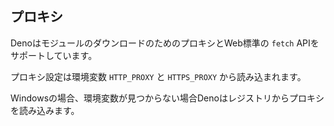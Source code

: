 <!-- ## Proxies -->
## プロキシ

<!-- Deno supports proxies for module downloads and the Web standard `fetch` API. -->
DenoはモジュールのダウンロードのためのプロキシとWeb標準の `fetch` APIをサポートしています。

<!--
Proxy configuration is read from environmental variables: `HTTP_PROXY` and
`HTTPS_PROXY`.
-->
プロキシ設定は環境変数 `HTTP_PROXY` と
`HTTPS_PROXY` から読み込まれます。

<!--
In case of Windows, if environment variables are not found Deno falls back to
reading proxies from registry.
-->
Windowsの場合、環境変数が見つからない場合Denoはレジストリからプロキシを読み込みます。
